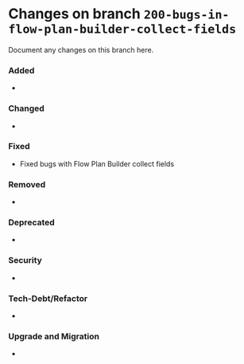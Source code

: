 # Changes on branch `200-bugs-in-flow-plan-builder-collect-fields`
Document any changes on this branch here.
### Added
- 

### Changed
- 

### Fixed
- Fixed bugs with Flow Plan Builder collect fields 

### Removed
- 

### Deprecated
- 

### Security
- 

### Tech-Debt/Refactor
- 

### Upgrade and Migration
- 
